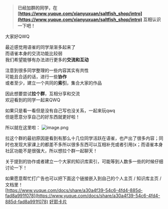 
> **已经加群的同学，在 **[https://www.yuque.com/xianyuxuan/saltfish_shop/intro](https://www.yuque.com/xianyuxuan/saltfish_shop/intro)** 互相认识一下吧！**


大家好QWQ

最近感觉用语雀的同学渐渐多起来了<br />而语雀本身的交流功能比较弱<br />我们希望能够有办法进行更多的**交流和互动**

注意到很多同学整理的一些内容其实有共性<br />可能且合适的话，进行一些**协作**<br />或者至少，建立一个共同的**索引**，集合大家的作品

因此想要尝试**拉个群**，互相分享和交流<br />欢迎看到的同学一起来QWQ

如果只是看一看但是没有自己写也没关系，一起来玩qwq<br />但是愿意分享自己的好东西就更好啦！

所以就在这里啦：
![image.png](./assets/1652188531381-a92b7894-6d28-4750-b036-ec8d2967054a.png)

 拉这个群的最初原因是看到有那么十几位同学活跃在语雀，也产出了很多内容；同时也发现大家课上的都差不多所以很多东西可以互相补充或者引用(x；而语雀本身社区功能不是很强大，所以想拉个群一起聊天！

关于提到的协作或者建立一个大家的知识库索引，可能等到人数多一些的时候仔细讨论一下！  

如果愿意帮忙打广告也可以把下面这个链接嵌入到自己的个人主页 / 知识库主页 / 文档里！<br />[https://www.yuque.com/docs/share/a30a4f39-54c6-4fd4-885d-fad8a991f078](https://www.yuque.com/docs/share/a30a4f39-54c6-4fd4-885d-fad8a991f078)
[好耶卡片](https://www.yuque.com/docs/share/a30a4f39-54c6-4fd4-885d-fad8a991f078?view=doc_embed)


